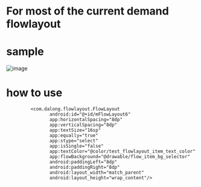 # For most of the current demand flowlayout

# sample
![image](https://github.com/dalong982242260/FlowLayout/blob/master/gif/flowlayout.gif?raw=true)

# how to use

             <com.dalong.flowlayout.FlowLayout
                    android:id="@+id/mFlowLayout6"
                    app:horizontalSpacing="8dp"
                    app:verticalSpacing="8dp"
                    app:textSize="16sp"
                    app:equally="true"
                    app:stype="select"
                    app:isSingle="false"
                    app:textColor="@color/test_flowlayout_item_text_color"
                    app:flowBackground="@drawable/flow_item_bg_selector"
                    android:paddingLeft="8dp"
                    android:paddingRight="8dp"
                    android:layout_width="match_parent"
                    android:layout_height="wrap_content"/>



    


